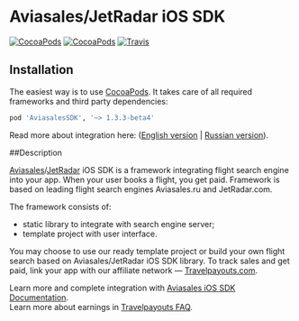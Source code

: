 Aviasales/JetRadar iOS SDK
=================
[![CocoaPods](https://img.shields.io/cocoapods/v/AviasalesSDK.svg)](https://cocoapods.org/pods/AviasalesSDK)
[![CocoaPods](https://img.shields.io/cocoapods/p/AviasalesSDK.svg)](https://cocoapods.org/pods/AviasalesSDK)
[![Travis](https://img.shields.io/travis/KosyanMedia/Aviasales-iOS-SDK/master.svg)](https://travis-ci.org/KosyanMedia/Aviasales-iOS-SDK)

## Installation
The easiest way is to use [CocoaPods](http://cocoapods.org). It takes care of all required frameworks and third party dependencies:

```ruby
pod 'AviasalesSDK', '~> 1.3.3-beta4'
```
Read more about integration here: ([English version](TemplateIntegration.md) | [Russian version](TemplateIntegration_RU.md)).

##Description


[Aviasales](http://www.aviasales.ru)/[JetRadar](http://www.jetradar.com) iOS SDK is a framework integrating flight search engine into your app. When your user books a flight, you get paid. Framework is based on leading flight search engines Aviasales.ru and JetRadar.com.

The framework consists of:
* static library to integrate with search engine server;
* template project with user interface.
 
You may choose to use our ready template project or build your own flight search based on Aviasales/JetRadar iOS SDK library. To track sales and get paid, link your app with our affiliate network — [Travelpayouts.com](http://www.travelpayouts.com/).

Learn more and complete integration with [Aviasales iOS SDK Documentation](https://github.com/KosyanMedia/Aviasales-iOS-SDK/wiki/Aviasales-SDK-Documentation).
<br>Learn more about earnings in [Travelpayouts FAQ](http://support.travelpayouts.com/entries/23225382-Commission-and-payments).